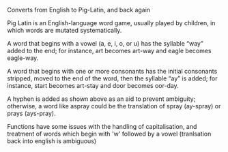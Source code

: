 Converts from English to Pig-Latin, and back again

Pig Latin is an English-language word game, usually played by children, in which words are mutated systematically. 

A word that begins with a vowel (a, e, i, o, or u) has the syllable “way” added to the end; for instance, art becomes art-way and eagle becomes eagle-way. 

A word that begins with one or more consonants has the initial consonants stripped, moved to the end of the word, then the syllable “ay” is added; for instance, start becomes art-stay and door becomes oor-day. 

A hyphen is added as shown above as an aid to prevent ambiguity; otherwise, a word like aspray could be the translation of spray (ay-spray) or prays (ays-pray).

Functions have some issues with the handling of capitalisation, and treatment of words which begin with 'w' followed by a vowel (tranlsation back into english is ambiguous) 
